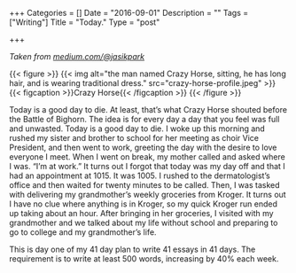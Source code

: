 +++
Categories = []
Date = "2016-09-01"
Description = ""
Tags = ["Writing"]
Title = "Today."
Type = "post"

+++

_Taken from [medium.com/@jasikpark](https://medium.com/@jasikpark)_

{{< figure >}}
{{< img alt="the man named Crazy Horse, sitting, he has long hair, and is wearing traditional dress." src="crazy-horse-profile.jpeg" >}}
{{< figcaption >}}Crazy Horse{{< /figcaption >}}
{{< /figure >}}

Today is a good day to die. At least, that’s what Crazy Horse shouted before the Battle of Bighorn. The idea is for every day a day that you feel was full and unwasted. Today is a good day to die. I woke up this morning and rushed my sister and brother to school for her meeting as choir Vice President, and then went to work, greeting the day with the desire to love everyone I meet. When I went on break, my mother called and asked where I was. “I’m at work.” It turns out I forgot that today was my day off and that I had an appointment at 1015. It was 1005. I rushed to the dermatologist’s office and then waited for twenty minutes to be called. Then, I was tasked with delivering my grandmother’s weekly groceries from Kroger. It turns out I have no clue where anything is in Kroger, so my quick Kroger run ended up taking about an hour. After bringing in her groceries, I visited with my grandmother and we talked about my life without school and preparing to go to college and my grandmother’s life.

This is day one of my 41 day plan to write 41 essays in 41 days. The requirement is to write at least 500 words, increasing by 40% each week.
